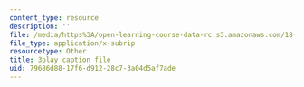 ```yaml
---
content_type: resource
description: ''
file: /media/https%3A/open-learning-course-data-rc.s3.amazonaws.com/18-06sc-linear-algebra-fall-2011/79686d8817f6d91228c73a04d5af7ade_AmQcoopBUTk.srt
file_type: application/x-subrip
resourcetype: Other
title: 3play caption file
uid: 79686d88-17f6-d912-28c7-3a04d5af7ade
---
```

